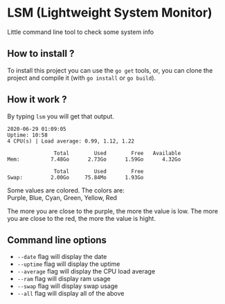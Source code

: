 # LSM (Lightweight System Monitor)

Little command line tool to check some system info

## How to install ?

To install this project you can use the `go get` tools, or, you can clone the
project and compile it (with `go install` or `go build`).

## How it work ?

By typing `lsm` you will get that output.

```console
2020-06-29 01:09:05
Uptime: 10:58
4 CPU(s) | Load average: 0.99, 1.12, 1.22

               Total        Used        Free   Available
Mem:          7.48Go      2.73Go      1.59Go      4.32Go

               Total        Used        Free
Swap:         2.00Go     75.84Mo      1.93Go
```

Some values are colored. The colors are:  
Purple, Blue, Cyan, Green, Yellow, Red

The more you are close to the purple, the more the value is low.
The more you are close to the red, the more the value is hight.

## Command line options

- `--date` flag will display the date
- `--uptime` flag will display the uptime
- `--average` flag will display the CPU load average
- `--ram` flag will display ram usage
- `--swap` flag will display swap usage
- `--all` flag will display all of the above
